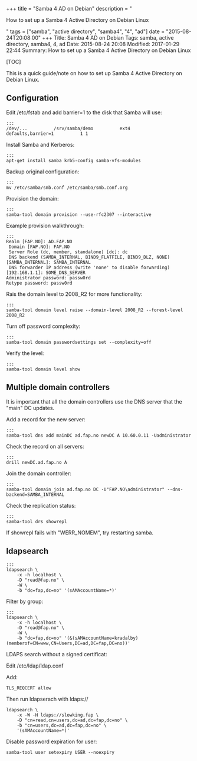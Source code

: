 +++
title = "Samba 4 AD on Debian"
description = "<p>How to set up a Samba 4 Active Directory on Debian Linux</p>"
tags = ["samba", "active directory", "samba4", "4", "ad"]
date = "2015-08-24T20:08:00"
+++
Title: Samba 4 AD on Debian
Tags: samba, active directory, samba4, 4, ad
Date: 2015-08-24 20:08
Modified: 2017-01-29 22:44
Summary: How to set up a Samba 4 Active Directory on Debian Linux

[TOC]

This is a quick guide/note on how to set up Samba 4 Active Directory on Debian Linux.

## Configuration

Edit /etc/fstab and add barrier=1 to the disk that Samba will use:

    :::
    /dev/...          /srv/samba/demo          ext4          defaults,barrier=1          1 1

Install Samba and Kerberos:

    :::
    apt-get install samba krb5-config samba-vfs-modules

Backup original configuration:

    :::
    mv /etc/samba/smb.conf /etc/samba/smb.conf.org

Provision the domain:

    :::
    samba-tool domain provision --use-rfc2307 --interactive

Example provision walkthrough:

    :::
    Realm [FAP.NO]: AD.FAP.NO
     Domain [FAP.NO]: FAP.NO
     Server Role (dc, member, standalone) [dc]: dc
     DNS backend (SAMBA_INTERNAL, BIND9_FLATFILE, BIND9_DLZ, NONE) [SAMBA_INTERNAL]: SAMBA_INTERNAL
     DNS forwarder IP address (write 'none' to disable forwarding) [192.168.1.1]: SOME_DNS_SERVER
    Administrator password: passw0rd
    Retype password: passw0rd

Rais the domain level to 2008_R2 for more functionality:

    :::
    samba-tool domain level raise --domain-level 2008_R2 --forest-level 2008_R2

Turn off password complexity:

    :::
    samba-tool domain passwordsettings set --complexity=off

Verify the level:

    :::
    samba-tool domain level show


## Multiple domain controllers

It is important that all the domain controllers use the DNS server that the "main" DC updates.

Add a record for the new server:

    :::
    samba-tool dns add mainDC ad.fap.no newDC A 10.60.0.11 -Uadministrator

Check the record on all servers:

    :::
    drill newDC.ad.fap.no A


Join the domain controller:

    :::
    samba-tool domain join ad.fap.no DC -U"FAP.NO\administrator" --dns-backend=SAMBA_INTERNAL

Check the replication status:

    :::
    samba-tool drs showrepl

If showrepl fails with "WERR_NOMEM", try restarting samba.

## ldapsearch

    :::
    ldapsearch \
        -x -h localhost \
        -D "read@fap.no" \
        -W \
        -b "dc=fap,dc=no" '(sAMAccountName=*)'

Filter by group:

    :::
    ldapsearch \
        -x -h localhost \
        -D "read@fap.no" \
        -W \
        -b "dc=fap,dc=no" '(&(sAMAccountName=kradalby)(memberof=CN=www,CN=Users,DC=ad,DC=fap,DC=no))'

LDAPS search without a signed certificat:

Edit /etc/ldap/ldap.conf

Add:

    TLS_REQCERT allow

Then run ldapserach with ldaps://

    ldapsearch \
        -x -W -H ldaps://slowking.fap \
        -D "cn=read,cn=users,dc=ad,dc=fap,dc=no" \
        -b "cn=users,dc=ad,dc=fap,dc=no" \
        '(sAMAccountName=*)'


Disable password expiration for user:

    samba-tool user setexpiry USER --noexpiry
